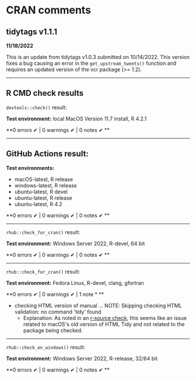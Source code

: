 # CRAN comments

## tidytags v1.1.1

**11/18/2022**

This is an update from tidytags v1.0.3 submitted on 10/14/2022. This version fixes a bug causing an error in the `get_upstream_tweets()` function and requires an updated version of the vcr package (>= 1.2).

---

## R CMD check results

`devtools::check()` result:

**Test environment:** local MacOS Version 11.7 install, R 4.2.1

**0 errors ✔ | 0 warnings ✔ | 0 notes ✔ **

---

## GitHub Actions result:

**Test environments:** 

- macOS-latest, R release
- windows-latest, R release
- ubuntu-latest, R devel
- ubuntu-latest, R release
- ubuntu-latest, R 4.2

**0 errors ✔ | 0 warnings ✔ | 0 notes ✔ **

---

`rhub::check_for_cran()` result:

**Test environment:** Windows Server 2022, R-devel, 64 bit

**0 errors ✔ | 0 warnings ✔ | 0 notes ✔ **

---

`rhub::check_for_cran()` result:

**Test environment:** Fedora Linux, R-devel, clang, gfortran

**0 errors ✔ | 0 warnings ✔ | 1 note * **

- checking HTML version of manual ... NOTE: Skipping checking HTML validation: no command 'tidy' found
  - Explanation: As noted in an [r-source check](https://github.com/wch/r-source/blob/trunk/src/library/tools/R/check.R), this seems like an issue related to macOS's old version of HTML Tidy and not related to the package being checked.

---

`rhub::check_on_windows()` result: 

**Test environment:** Windows Server 2022, R-release, 32/64 bit

**0 errors ✔ | 0 warnings ✔ | 0 notes ✔ **
